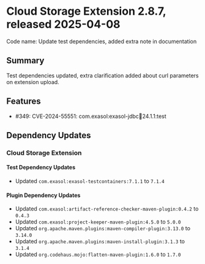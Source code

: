 # Cloud Storage Extension 2.8.7, released 2025-04-08

Code name: Update test dependencies, added extra note in documentation

## Summary
Test dependencies updated, extra clarification added about curl parameters on extension upload.

## Features

* #349: CVE-2024-55551: com.exasol:exasol-jdbc:jar:24.1.1:test

## Dependency Updates

### Cloud Storage Extension

#### Test Dependency Updates

* Updated `com.exasol:exasol-testcontainers:7.1.1` to `7.1.4`

#### Plugin Dependency Updates

* Updated `com.exasol:artifact-reference-checker-maven-plugin:0.4.2` to `0.4.3`
* Updated `com.exasol:project-keeper-maven-plugin:4.5.0` to `5.0.0`
* Updated `org.apache.maven.plugins:maven-compiler-plugin:3.13.0` to `3.14.0`
* Updated `org.apache.maven.plugins:maven-install-plugin:3.1.3` to `3.1.4`
* Updated `org.codehaus.mojo:flatten-maven-plugin:1.6.0` to `1.7.0`
